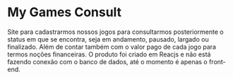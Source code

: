 <h1>My Games Consult</h1>
<p>Site para cadastrarmos nossos jogos para consultarmos posteriormente o status em que se encontra, seja em andamento, pausado, largado ou finalizado. Além de contar também com o valor pago de cada jogo para termos noções financeiras. O produto foi criado em Reacjs e não está fazendo conexão com o banco de dados, até o momento é apenas o front-end.</p>